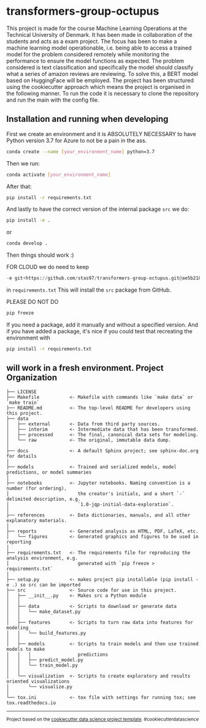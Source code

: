 transformers-group-octupus
==============================

This project is made for the course Machine Learning Operations at the Technical University of Denmark. It has been made in collaboration of the students and acts as a exam project. The focus has been to make a machine learning model operationable, i.e. being able to access a trained model for the problem considered remotely while monitoring the performance to ensure the model functions as expected. The problem considered is text classification and specifically the model should classify what a series of amazon reviews are reviewing. To solve this, a BERT model based on HuggingFace will be employed. The project has been structured using the cookiecutter approach which means the project is organised in the following manner. To run the code it is necessary to clone the repository and run the main with the config file.



## Installation and running when developing

First we create an environment and it is ABSOLUTELY NECESSARY to have Python version 3.7 for Azure to not be a pain in the ass. 

```bash
conda create --name [your_environment_name] python=3.7
```

Then we run:

```bash
conda activate [your_environment_name]
```

After that: 

```bash
pip install -r requirements.txt
```

And lastly to have the correct version of the internal package `src` we do: 

```bash
pip install -e .
```
or 
```bash
conda develop .
```
Then things should work :) 

FOR CLOUD we do need to keep 
```python
-e git+https://github.com/stas97/transformers-group-octupus.git@ae5b2185752a82464884a255ec5b360aa6be991e#egg=src
```
in `requirements.txt`
This will install the `src` package from GitHub.

PLEASE DO NOT DO 
```bash
pip freeze
```
If you need a package, add it manually and without a specified version. And if you have added a package, it's nice if you could test that recreating the environment with 
```bash
pip install -r requirements.txt
```
will work in a fresh environment. 
Project Organization
------------

    ├── LICENSE
    ├── Makefile           <- Makefile with commands like `make data` or `make train`
    ├── README.md          <- The top-level README for developers using this project.
    ├── data
    │   ├── external       <- Data from third party sources.
    │   ├── interim        <- Intermediate data that has been transformed.
    │   ├── processed      <- The final, canonical data sets for modeling.
    │   └── raw            <- The original, immutable data dump.
    │
    ├── docs               <- A default Sphinx project; see sphinx-doc.org for details
    │
    ├── models             <- Trained and serialized models, model predictions, or model summaries
    │
    ├── notebooks          <- Jupyter notebooks. Naming convention is a number (for ordering),
    │                         the creator's initials, and a short `-` delimited description, e.g.
    │                         `1.0-jqp-initial-data-exploration`.
    │
    ├── references         <- Data dictionaries, manuals, and all other explanatory materials.
    │
    ├── reports            <- Generated analysis as HTML, PDF, LaTeX, etc.
    │   └── figures        <- Generated graphics and figures to be used in reporting
    │
    ├── requirements.txt   <- The requirements file for reproducing the analysis environment, e.g.
    │                         generated with `pip freeze > requirements.txt`
    │
    ├── setup.py           <- makes project pip installable (pip install -e .) so src can be imported
    ├── src                <- Source code for use in this project.
    │   ├── __init__.py    <- Makes src a Python module
    │   │
    │   ├── data           <- Scripts to download or generate data
    │   │   └── make_dataset.py
    │   │
    │   ├── features       <- Scripts to turn raw data into features for modeling
    │   │   └── build_features.py
    │   │
    │   ├── models         <- Scripts to train models and then use trained models to make
    │   │   │                 predictions
    │   │   ├── predict_model.py
    │   │   └── train_model.py
    │   │
    │   └── visualization  <- Scripts to create exploratory and results oriented visualizations
    │       └── visualize.py
    │
    └── tox.ini            <- tox file with settings for running tox; see tox.readthedocs.io


--------

<p><small>Project based on the <a target="_blank" href="https://drivendata.github.io/cookiecutter-data-science/">cookiecutter data science project template</a>. #cookiecutterdatascience</small></p>
